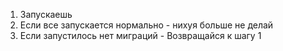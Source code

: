 1. Запускаешь
2. Если все запускается нормально - нихуя больше не делай
3. Если запустилось нет миграций - Возвращайся к шагу 1
   
